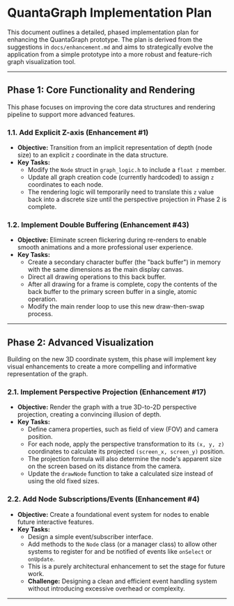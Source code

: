 # QuantaGraph Implementation Plan

This document outlines a detailed, phased implementation plan for enhancing the QuantaGraph prototype. The plan is derived from the suggestions in `docs/enhancement.md` and aims to strategically evolve the application from a simple prototype into a more robust and feature-rich graph visualization tool.

---

## Phase 1: Core Functionality and Rendering

This phase focuses on improving the core data structures and rendering pipeline to support more advanced features.

### 1.1. Add Explicit Z-axis (Enhancement #1)

*   **Objective:** Transition from an implicit representation of depth (node size) to an explicit `z` coordinate in the data structure.
*   **Key Tasks:**
    *   Modify the `Node` struct in `graph_logic.h` to include a `float z` member.
    *   Update all graph creation code (currently hardcoded) to assign `z` coordinates to each node.
    *   The rendering logic will temporarily need to translate this `z` value back into a discrete size until the perspective projection in Phase 2 is complete.

### 1.2. Implement Double Buffering (Enhancement #43)

*   **Objective:** Eliminate screen flickering during re-renders to enable smooth animations and a more professional user experience.
*   **Key Tasks:**
    *   Create a secondary character buffer (the "back buffer") in memory with the same dimensions as the main display canvas.
    *   Direct all drawing operations to this back buffer.
    *   After all drawing for a frame is complete, copy the contents of the back buffer to the primary screen buffer in a single, atomic operation.
    *   Modify the main render loop to use this new draw-then-swap process.

---

## Phase 2: Advanced Visualization

Building on the new 3D coordinate system, this phase will implement key visual enhancements to create a more compelling and informative representation of the graph.

### 2.1. Implement Perspective Projection (Enhancement #17)

*   **Objective:** Render the graph with a true 3D-to-2D perspective projection, creating a convincing illusion of depth.
*   **Key Tasks:**
    *   Define camera properties, such as field of view (FOV) and camera position.
    *   For each node, apply the perspective transformation to its `(x, y, z)` coordinates to calculate its projected `(screen_x, screen_y)` position.
    *   The projection formula will also determine the node's apparent size on the screen based on its distance from the camera.
    *   Update the `drawNode` function to take a calculated size instead of using the old fixed sizes.

### 2.2. Add Node Subscriptions/Events (Enhancement #4)

*   **Objective:** Create a foundational event system for nodes to enable future interactive features.
*   **Key Tasks:**
    *   Design a simple event/subscriber interface.
    *   Add methods to the `Node` class (or a manager class) to allow other systems to register for and be notified of events like `onSelect` or `onUpdate`.
    *   This is a purely architectural enhancement to set the stage for future work.
    *   **Challenge:** Designing a clean and efficient event handling system without introducing excessive overhead or complexity.

---
